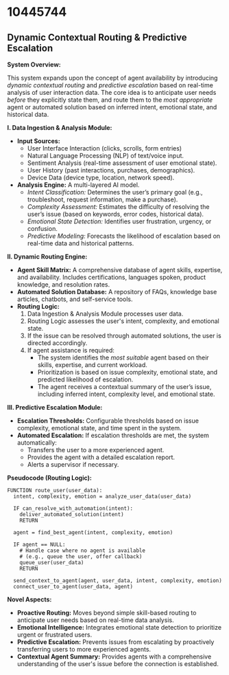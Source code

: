 # 10445744

## Dynamic Contextual Routing & Predictive Escalation

**System Overview:**

This system expands upon the concept of agent availability by introducing *dynamic contextual routing* and *predictive escalation* based on real-time analysis of user interaction data. The core idea is to anticipate user needs *before* they explicitly state them, and route them to the *most appropriate* agent or automated solution based on inferred intent, emotional state, and historical data.

**I. Data Ingestion & Analysis Module:**

*   **Input Sources:**
    *   User Interface Interaction (clicks, scrolls, form entries)
    *   Natural Language Processing (NLP) of text/voice input.
    *   Sentiment Analysis (real-time assessment of user emotional state).
    *   User History (past interactions, purchases, demographics).
    *   Device Data (device type, location, network speed).
*   **Analysis Engine:** A multi-layered AI model.
    *   *Intent Classification:* Determines the user’s primary goal (e.g., troubleshoot, request information, make a purchase).
    *   *Complexity Assessment:* Estimates the difficulty of resolving the user’s issue (based on keywords, error codes, historical data).
    *   *Emotional State Detection:* Identifies user frustration, urgency, or confusion.
    *   *Predictive Modeling:* Forecasts the likelihood of escalation based on real-time data and historical patterns.

**II. Dynamic Routing Engine:**

*   **Agent Skill Matrix:** A comprehensive database of agent skills, expertise, and availability. Includes certifications, languages spoken, product knowledge, and resolution rates.
*   **Automated Solution Database:** A repository of FAQs, knowledge base articles, chatbots, and self-service tools.
*   **Routing Logic:**
    1.  Data Ingestion & Analysis Module processes user data.
    2.  Routing Logic assesses the user's intent, complexity, and emotional state.
    3.  If the issue can be resolved through automated solutions, the user is directed accordingly.
    4.  If agent assistance is required:
        *   The system identifies the *most suitable* agent based on their skills, expertise, and current workload.
        *   Prioritization is based on issue complexity, emotional state, and predicted likelihood of escalation.
        *   The agent receives a contextual summary of the user’s issue, including inferred intent, complexity level, and emotional state.

**III. Predictive Escalation Module:**

*   **Escalation Thresholds:** Configurable thresholds based on issue complexity, emotional state, and time spent in the system.
*   **Automated Escalation:** If escalation thresholds are met, the system automatically:
    *   Transfers the user to a more experienced agent.
    *   Provides the agent with a detailed escalation report.
    *   Alerts a supervisor if necessary.

**Pseudocode (Routing Logic):**

```
FUNCTION route_user(user_data):
  intent, complexity, emotion = analyze_user_data(user_data)

  IF can_resolve_with_automation(intent):
    deliver_automated_solution(intent)
    RETURN

  agent = find_best_agent(intent, complexity, emotion)

  IF agent == NULL:
    # Handle case where no agent is available
    # (e.g., queue the user, offer callback)
    queue_user(user_data)
    RETURN

  send_context_to_agent(agent, user_data, intent, complexity, emotion)
  connect_user_to_agent(user_data, agent)
```

**Novel Aspects:**

*   **Proactive Routing:**  Moves beyond simple skill-based routing to anticipate user needs based on real-time data analysis.
*   **Emotional Intelligence:** Integrates emotional state detection to prioritize urgent or frustrated users.
*   **Predictive Escalation:** Prevents issues from escalating by proactively transferring users to more experienced agents.
*   **Contextual Agent Summary:** Provides agents with a comprehensive understanding of the user's issue before the connection is established.